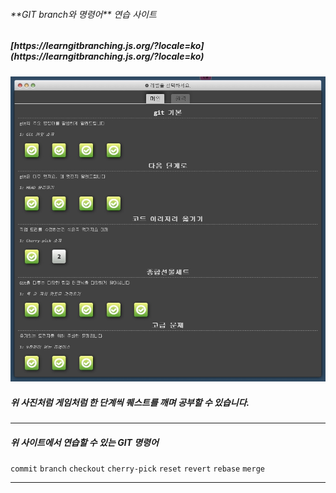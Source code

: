 <h6>**GIT branch와 명령어** 연습 사이트</h6>

<h5>[https://learngitbranching.js.org/?locale=ko](https://learngitbranching.js.org/?locale=ko)</h5>

![사이트 사진](/site.jpg)

<h5>위 사진처럼 게임처럼 한 단계씩 퀘스트를 깨며 공부할 수 있습니다.</h5>

---

<h5>위 사이트에서 연습할 수 있는 GIT 명령어</h5>

 ``commit``
 `branch`
 `checkout`
 `cherry-pick`
 `reset`
 `revert`
 `rebase`
 `merge`

---
